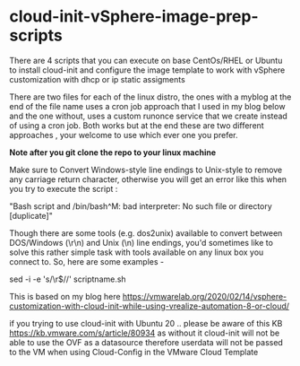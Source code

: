 # cloud-init-vSphere-image-prep-scripts


There are 4 scripts that you can execute on base CentOs/RHEL or Ubuntu to install cloud-init and configure the image template to work with vSphere customization with dhcp or ip static assigments

There are two files for each of the linux distro, the ones with a myblog at the end of the file name uses a cron job approach that I used in my blog below and the one without, uses a custom runonce service that we create instead of using a cron job. Both works but at the end these are two different approaches  , your welcome to use which ever one you prefer. 


**Note after you git clone the repo to your linux machine**

Make sure to Convert Windows-style line endings to Unix-style to remove any carriage return character,
otherwise you will get an error like this when you try to execute the script :

"Bash script and /bin/bash^M: bad interpreter: No such file or directory [duplicate]"

Though there are some tools (e.g. dos2unix) available to convert between DOS/Windows (\r\n) and Unix (\n) line endings, you'd sometimes like to solve this rather simple task with tools available on any linux box you connect to. So, here are some examples -

sed -i -e 's/\r$//' scriptname.sh

This is based on my blog here https://vmwarelab.org/2020/02/14/vsphere-customization-with-cloud-init-while-using-vrealize-automation-8-or-cloud/

if you trying to use cloud-init with Ubuntu 20   .. please be aware of this KB https://kb.vmware.com/s/article/80934 as without it cloud-init will not be able to use the OVF as a datasource  therefore userdata will not be passed to the VM when using Cloud-Config in the VMware Cloud Template
